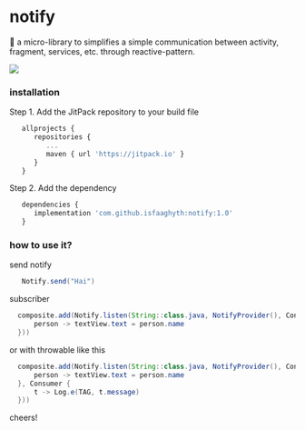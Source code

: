 # notify
📮 a micro-library to simplifies a simple communication between activity, fragment, services, etc. through reactive-pattern.

![](https://raw.githubusercontent.com/isfaaghyth/notify/master/notifyflow.png)

### installation
Step 1. Add the JitPack repository to your build file
```javascript
   allprojects {
      repositories {
         ...
         maven { url 'https://jitpack.io' }
      }
   }
```

Step 2. Add the dependency
```javascript
   dependencies {
      implementation 'com.github.isfaaghyth:notify:1.0'
   }
```

### how to use it?

send notify

```java
   Notify.send("Hai")
```

subscriber

```java
  composite.add(Notify.listen(String::class.java, NotifyProvider(), Consumer {
      person -> textView.text = person.name
  }))
```

or with throwable like this

```java
  composite.add(Notify.listen(String::class.java, NotifyProvider(), Consumer {
      person -> textView.text = person.name
  }, Consumer {
      t -> Log.e(TAG, t.message)
  }))
```

cheers!
